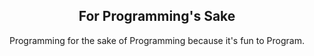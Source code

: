<h2 align="center">For Programming's Sake</h2>

<p align="center">Programming for the sake of Programming because it's fun to Program.</p>
